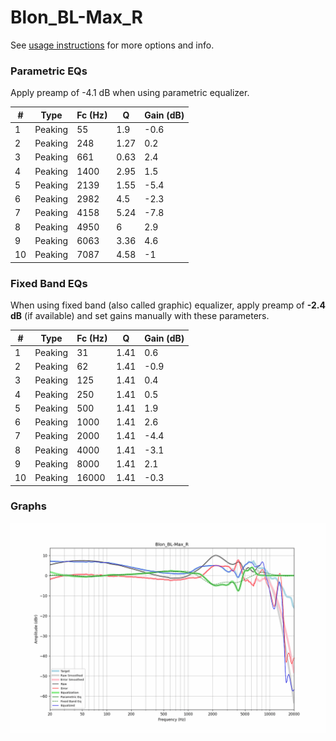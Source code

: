 # Blon_BL-Max_R
See [usage instructions](https://github.com/jaakkopasanen/AutoEq#usage) for more options and info.

### Parametric EQs
Apply preamp of -4.1 dB when using parametric equalizer.

|   # | Type    |   Fc (Hz) |    Q |   Gain (dB) |
|-----|---------|-----------|------|-------------|
|   1 | Peaking |        55 | 1.9  |        -0.6 |
|   2 | Peaking |       248 | 1.27 |         0.2 |
|   3 | Peaking |       661 | 0.63 |         2.4 |
|   4 | Peaking |      1400 | 2.95 |         1.5 |
|   5 | Peaking |      2139 | 1.55 |        -5.4 |
|   6 | Peaking |      2982 | 4.5  |        -2.3 |
|   7 | Peaking |      4158 | 5.24 |        -7.8 |
|   8 | Peaking |      4950 | 6    |         2.9 |
|   9 | Peaking |      6063 | 3.36 |         4.6 |
|  10 | Peaking |      7087 | 4.58 |        -1   |

### Fixed Band EQs
When using fixed band (also called graphic) equalizer, apply preamp of **-2.4 dB** (if available) and set gains manually with these parameters.

|   # | Type    |   Fc (Hz) |    Q |   Gain (dB) |
|-----|---------|-----------|------|-------------|
|   1 | Peaking |        31 | 1.41 |         0.6 |
|   2 | Peaking |        62 | 1.41 |        -0.9 |
|   3 | Peaking |       125 | 1.41 |         0.4 |
|   4 | Peaking |       250 | 1.41 |         0.5 |
|   5 | Peaking |       500 | 1.41 |         1.9 |
|   6 | Peaking |      1000 | 1.41 |         2.6 |
|   7 | Peaking |      2000 | 1.41 |        -4.4 |
|   8 | Peaking |      4000 | 1.41 |        -3.1 |
|   9 | Peaking |      8000 | 1.41 |         2.1 |
|  10 | Peaking |     16000 | 1.41 |        -0.3 |

### Graphs
![](./Blon_BL-Max_R.png)
